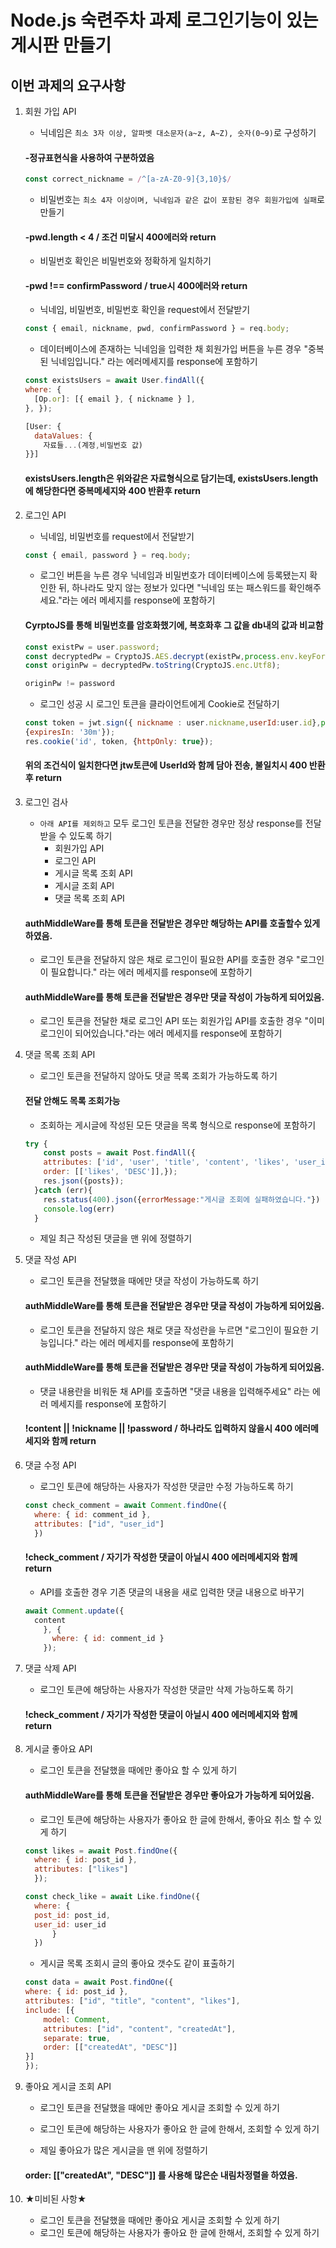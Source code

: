 # Node.js 숙련주차 과제 로그인기능이 있는 게시판 만들기

## 이번 과제의 요구사항

1. 회원 가입 API  
    - 닉네임은 `최소 3자 이상, 알파벳 대소문자(a~z, A~Z), 숫자(0~9)`로 구성하기  
   #### -정규표현식을 사용하여 구분하였음
    ```javascript
    const correct_nickname = /^[a-zA-Z0-9]{3,10}$/
    ```
    - 비밀번호는 `최소 4자 이상이며, 닉네임과 같은 값이 포함된 경우 회원가입에 실패`로 만들기   
   #### -pwd.length < 4 / 조건 미달시 400에러와 return  
    - 비밀번호 확인은 비밀번호와 정확하게 일치하기  
   #### -pwd !== confirmPassword / true시 400에러와 return   
    - 닉네임, 비밀번호, 비밀번호 확인을 request에서 전달받기  
    ``` javascript
    const { email, nickname, pwd, confirmPassword } = req.body;
    ```
    - 데이터베이스에 존재하는 닉네임을 입력한 채 회원가입 버튼을 누른 경우 "중복된 닉네임입니다." 라는 에러메세지를 response에 포함하기
    ```javascript
    const existsUsers = await User.findAll({
    where: {
      [Op.or]: [{ email }, { nickname } ],
    }, });
    ```
    ```javascript
    [User: {
      dataValues: {
        자료들...(계정,비밀번호 값)
    }}]
    ```

    #### existsUsers.length은 위와같은 자료형식으로 담기는데,  existsUsers.length에 해당한다면 중복메세지와 400 반환후 return

2. 로그인 API
    - 닉네임, 비밀번호를 request에서 전달받기  
    ```javascript
    const { email, password } = req.body;
    ```
    - 로그인 버튼을 누른 경우 닉네임과 비밀번호가 데이터베이스에 등록됐는지 확인한 뒤, 하나라도 맞지 않는 정보가 있다면 "닉네임 또는 패스워드를 확인해주세요."라는 에러 메세지를 response에 포함하기
    #### CyrptoJS를 통해 비밀번호를 암호화했기에, 복호화후 그 값을 db내의 값과 비교함
    ```javascript
    const existPw = user.password;
    const decryptedPw = CryptoJS.AES.decrypt(existPw,process.env.keyForDecrypt);
    const originPw = decryptedPw.toString(CryptoJS.enc.Utf8);
    
    originPw != password
    ```   
    - 로그인 성공 시 로그인 토큰을 클라이언트에게 Cookie로 전달하기
    ```javascript
    const token = jwt.sign({ nickname : user.nickname,userId:user.id},process.env.JWT_ACCESS_SECRET, 
    {expiresIn: '30m'});
    res.cookie('id', token, {httpOnly: true});
    ```
    ####  위의 조건식이 일치한다면 jtw토큰에 UserId와 함께 담아 전송, 불일치시 400 반환후 return
3. 로그인 검사
    - `아래 API를 제외하고` 모두 로그인 토큰을 전달한 경우만 정상 response를 전달받을 수 있도록 하기
        - 회원가입 API
        - 로그인 API
        - 게시글 목록 조회 API
        - 게시글 조회 API
        - 댓글 목록 조회 API
        
   #### authMiddleWare를 통해 토큰을 전달받은 경우만 해당하는 API를 호출할수 있게 하였음.
   
    - 로그인 토큰을 전달하지 않은 채로 로그인이 필요한 API를 호출한 경우 "로그인이 필요합니다." 라는 에러 메세지를 response에 포함하기
   #### authMiddleWare를 통해 토큰을 전달받은 경우만 댓글 작성이 가능하게 되어있음.
    - 로그인 토큰을 전달한 채로 로그인 API 또는 회원가입 API를 호출한 경우 "이미 로그인이 되어있습니다."라는 에러 메세지를 response에 포함하기
    
    
4.  댓글 목록 조회 API
    - 로그인 토큰을 전달하지 않아도 댓글 목록 조회가 가능하도록 하기
    #### 전달 안해도 목록 조회가능
    - 조회하는 게시글에 작성된 모든 댓글을 목록 형식으로 response에 포함하기   
    ```javascript
    try {
        const posts = await Post.findAll({
        attributes: ['id', 'user', 'title', 'content', 'likes', 'user_id'],
        order: [['likes', 'DESC']],});
        res.json({posts});
      }catch (err){
        res.status(400).json({errorMessage:"게시글 조회에 실패하였습니다."})
        console.log(err)
      }
    ```
    - 제일 최근 작성된 댓글을 맨 위에 정렬하기   
    
5. 댓글 작성 API
    - 로그인 토큰을 전달했을 때에만 댓글 작성이 가능하도록 하기
    #### authMiddleWare를 통해 토큰을 전달받은 경우만 댓글 작성이 가능하게 되어있음.
    - 로그인 토큰을 전달하지 않은 채로 댓글 작성란을 누르면 "로그인이 필요한 기능입니다." 라는 에러 메세지를 response에 포함하기
    #### authMiddleWare를 통해 토큰을 전달받은 경우만 댓글 작성이 가능하게 되어있음.
    - 댓글 내용란을 비워둔 채 API를 호출하면 "댓글 내용을 입력해주세요" 라는 에러 메세지를 response에 포함하기   
    #### !content || !nickname || !password / 하나라도 입력하지 않을시 400 에러메세지와 함께 return

6. 댓글 수정 API
    - 로그인 토큰에 해당하는 사용자가 작성한 댓글만 수정 가능하도록 하기
    ```javascript
    const check_comment = await Comment.findOne({
      where: { id: comment_id },
      attributes: ["id", "user_id"]
      })
    ```
    #### !check_comment / 자기가 작성한 댓글이 아닐시 400 에러메세지와 함께 return

    - API를 호출한 경우 기존 댓글의 내용을 새로 입력한 댓글 내용으로 바꾸기
    ```javascript
    await Comment.update({
      content
        }, {
          where: { id: comment_id }
        });
    ```
    
7. 댓글 삭제 API
    - 로그인 토큰에 해당하는 사용자가 작성한 댓글만 삭제 가능하도록 하기
    #### !check_comment / 자기가 작성한 댓글이 아닐시 400 에러메세지와 함께 return
8. 게시글 좋아요 API
    - 로그인 토큰을 전달했을 때에만 좋아요 할 수 있게 하기
    #### authMiddleWare를 통해 토큰을 전달받은 경우만 좋아요가 가능하게 되어있음.
    - 로그인 토큰에 해당하는 사용자가 좋아요 한 글에 한해서, 좋아요 취소 할 수 있게 하기
    ```javascript
    const likes = await Post.findOne({
      where: { id: post_id },
      attributes: ["likes"]
      });

    const check_like = await Like.findOne({
      where: {
      post_id: post_id,
      user_id: user_id
          }
      })
    ```
    - 게시글 목록 조회시 글의 좋아요 갯수도 같이 표출하기
    ```javascript
    const data = await Post.findOne({
    where: { id: post_id },
    attributes: ["id", "title", "content", "likes"],
    include: [{
        model: Comment,
        attributes: ["id", "content", "createdAt"],
        separate: true,
        order: [["createdAt", "DESC"]]
    }]
    });
    ```
9. 좋아요 게시글 조회 API
    - 로그인 토큰을 전달했을 때에만 좋아요 게시글 조회할 수 있게 하기
    - 로그인 토큰에 해당하는 사용자가 좋아요 한 글에 한해서, 조회할 수 있게 하기
     
    - 제일 좋아요가 많은 게시글을 맨 위에 정렬하기
    #### order: [["createdAt", "DESC"]] 를 사용해 많은순 내림차정렬을 하였음.
    
10. ★미비된 사항★   

    
    - 로그인 토큰을 전달했을 때에만 좋아요 게시글 조회할 수 있게 하기
    - 로그인 토큰에 해당하는 사용자가 좋아요 한 글에 한해서, 조회할 수 있게 하기
    
    

